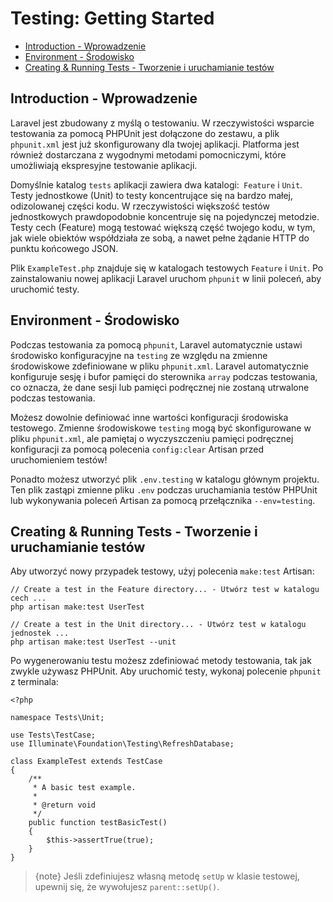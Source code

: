 # Testing: Getting Started

- [Introduction - Wprowadzenie](#introduction)
- [Environment - Środowisko](#environment)
- [Creating & Running Tests - Tworzenie i uruchamianie testów](#creating-and-running-tests)

<a name="introduction"></a>
## Introduction - Wprowadzenie

Laravel jest zbudowany z myślą o testowaniu. W rzeczywistości wsparcie testowania za pomocą PHPUnit jest dołączone do zestawu, a plik `phpunit.xml` jest już skonfigurowany dla twojej aplikacji. Platforma jest również dostarczana z wygodnymi metodami pomocniczymi, które umożliwiają ekspresyjne testowanie aplikacji.

Domyślnie katalog `tests` aplikacji zawiera dwa katalogi:` Feature` i `Unit`. Testy jednostkowe (Unit) to testy koncentrujące się na bardzo małej, odizolowanej części kodu. W rzeczywistości większość testów jednostkowych prawdopodobnie koncentruje się na pojedynczej metodzie. Testy cech (Feature) mogą testować większą część twojego kodu, w tym, jak wiele obiektów współdziała ze sobą, a nawet pełne żądanie HTTP do punktu końcowego JSON.

Plik `ExampleTest.php` znajduje się w katalogach testowych `Feature` i `Unit`. Po zainstalowaniu nowej aplikacji Laravel uruchom `phpunit` w linii poleceń, aby uruchomić testy.

<a name="environment"></a>
## Environment - Środowisko

Podczas testowania za pomocą `phpunit`, Laravel automatycznie ustawi środowisko konfiguracyjne na `testing` ze względu na zmienne środowiskowe zdefiniowane w pliku `phpunit.xml`. Laravel automatycznie konfiguruje sesję i bufor pamięci do sterownika `array` podczas testowania, co oznacza, że dane sesji lub pamięci podręcznej nie zostaną utrwalone podczas testowania.

Możesz dowolnie definiować inne wartości konfiguracji środowiska testowego. Zmienne środowiskowe `testing` mogą być skonfigurowane w pliku `phpunit.xml`, ale pamiętaj o wyczyszczeniu pamięci podręcznej konfiguracji za pomocą polecenia `config:clear` Artisan przed uruchomieniem testów!

Ponadto możesz utworzyć plik `.env.testing` w katalogu głównym projektu. Ten plik zastąpi zmienne pliku `.env` podczas uruchamiania testów PHPUnit lub wykonywania poleceń Artisan za pomocą przełącznika `--env=testing`.

<a name="creating-and-running-tests"></a>
## Creating & Running Tests - Tworzenie i uruchamianie testów

Aby utworzyć nowy przypadek testowy, użyj polecenia `make:test` Artisan:

    // Create a test in the Feature directory... - Utwórz test w katalogu cech ...
    php artisan make:test UserTest

    // Create a test in the Unit directory... - Utwórz test w katalogu jednostek ...
    php artisan make:test UserTest --unit

Po wygenerowaniu testu możesz zdefiniować metody testowania, tak jak zwykle używasz PHPUnit. Aby uruchomić testy, wykonaj polecenie `phpunit` z terminala:

    <?php

    namespace Tests\Unit;

    use Tests\TestCase;
    use Illuminate\Foundation\Testing\RefreshDatabase;

    class ExampleTest extends TestCase
    {
        /**
         * A basic test example.
         *
         * @return void
         */
        public function testBasicTest()
        {
            $this->assertTrue(true);
        }
    }

> {note} Jeśli zdefiniujesz własną metodę `setUp` w klasie testowej, upewnij się, że wywołujesz `parent::setUp()`.
